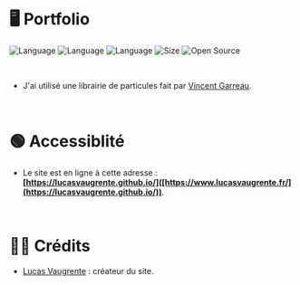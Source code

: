 # 🖥️ Portfolio

![Language](https://img.shields.io/badge/Language-HTML-ff993f)
![Language](https://img.shields.io/badge/Language-CSS-3fb8ff)
![Language](https://img.shields.io/badge/Language-JavaScript-ffcc14)
![Size](https://img.shields.io/badge/Size-334Mo-f12222)
![Open Source](https://badges.frapsoft.com/os/v2/open-source.svg?v=103)

<br/>

* J'ai utilisé une librairie de particules fait par [Vincent Garreau](https://github.com/VincentGarreau "Compte GitHub de Vincent Garreau").

<br/>

# 🟢 Accessiblité

* Le site est en ligne à cette adresse : **[https://lucasvaugrente.github.io/]([https://www.lucasvaugrente.fr/](https://lucasvaugrente.github.io/))**.

<br/>

# 🙎‍♂️ Crédits
* [Lucas Vaugrente](https://github.com/LucasVaugrente "Mon compte GitHub") : créateur du site.
